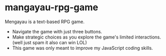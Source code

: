# mangayau-rpg-game

Mengayau is a text-based RPG game.
- Navigate the game with just three buttons.
- Make strategic choices as you explore the game's limited interactions. (well just spam it also can win LOL)
- This game was only meant to improve my JavaScript coding skills.